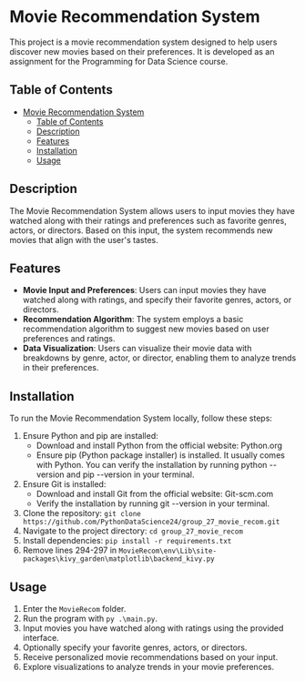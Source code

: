# Movie Recommendation System

This project is a movie recommendation system designed to help users discover new movies based on their preferences. It is developed as an assignment for the Programming for Data Science course.

## Table of Contents

- [Movie Recommendation System](#movie-recommendation-system)
  - [Table of Contents](#table-of-contents)
  - [Description](#description)
  - [Features](#features)
  - [Installation](#installation)
  - [Usage](#usage)

## Description

The Movie Recommendation System allows users to input movies they have watched along with their ratings and preferences such as favorite genres, actors, or directors. Based on this input, the system recommends new movies that align with the user's tastes.

## Features

- **Movie Input and Preferences**: Users can input movies they have watched along with ratings, and specify their favorite genres, actors, or directors.
- **Recommendation Algorithm**: The system employs a basic recommendation algorithm to suggest new movies based on user preferences and ratings.
- **Data Visualization**: Users can visualize their movie data with breakdowns by genre, actor, or director, enabling them to analyze trends in their preferences.

## Installation

To run the Movie Recommendation System locally, follow these steps:

1. Ensure Python and pip are installed:
   * Download and install Python from the official website: Python.org
   * Ensure pip (Python package installer) is installed. It usually comes with Python. You can verify the installation by running python --version and pip --version in your terminal.
2. Ensure Git is installed:
   * Download and install Git from the official website: Git-scm.com
   * Verify the installation by running git --version in your terminal.
3. Clone the repository: `git clone https://github.com/PythonDataScience24/group_27_movie_recom.git`
4. Navigate to the project directory: `cd group_27_movie_recom`
5. Install dependencies: `pip install -r requirements.txt`
6. Remove lines 294-297 in `MovieRecom\env\Lib\site-packages\kivy_garden\matplotlib\backend_kivy.py`

## Usage
1. Enter the `MovieRecom` folder.
2. Run the program with `py .\main.py`.
3. Input movies you have watched along with ratings using the provided interface.
4. Optionally specify your favorite genres, actors, or directors.
5. Receive personalized movie recommendations based on your input.
6. Explore visualizations to analyze trends in your movie preferences.